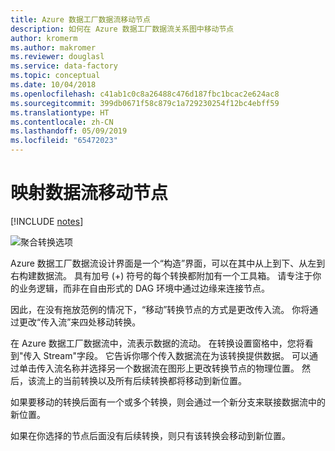 ```yaml
---
title: Azure 数据工厂数据流移动节点
description: 如何在 Azure 数据工厂数据流关系图中移动节点
author: kromerm
ms.author: makromer
ms.reviewer: douglasl
ms.service: data-factory
ms.topic: conceptual
ms.date: 10/04/2018
ms.openlocfilehash: c41ab1c0c8a26488c476d187fbc1bcac2e624ac8
ms.sourcegitcommit: 399db0671f58c879c1a729230254f12bc4ebff59
ms.translationtype: HT
ms.contentlocale: zh-CN
ms.lasthandoff: 05/09/2019
ms.locfileid: "65472023"
---
```

# <a name="mapping-data-flow-move-nodes"></a>映射数据流移动节点

[!INCLUDE [notes](../../includes/data-factory-data-flow-preview.md)]

![聚合转换选项](media/data-flow/agghead.png "聚合器标头")

Azure 数据工厂数据流设计界面是一个“构造”界面，可以在其中从上到下、从左到右构建数据流。 具有加号 (+) 符号的每个转换都附加有一个工具箱。 请专注于你的业务逻辑，而非在自由形式的 DAG 环境中通过边缘来连接节点。

因此，在没有拖放范例的情况下，“移动”转换节点的方式是更改传入流。 你将通过更改“传入流”来四处移动转换。

在 Azure 数据工厂数据流中，流表示数据的流动。 在转换设置窗格中，您将看到"传入 Stream"字段。 它告诉你哪个传入数据流在为该转换提供数据。 可以通过单击传入流名称并选择另一个数据流在图形上更改转换节点的物理位置。 然后，该流上的当前转换以及所有后续转换都将移动到新位置。

如果要移动的转换后面有一个或多个转换，则会通过一个新分支来联接数据流中的新位置。

如果在你选择的节点后面没有后续转换，则只有该转换会移动到新位置。
